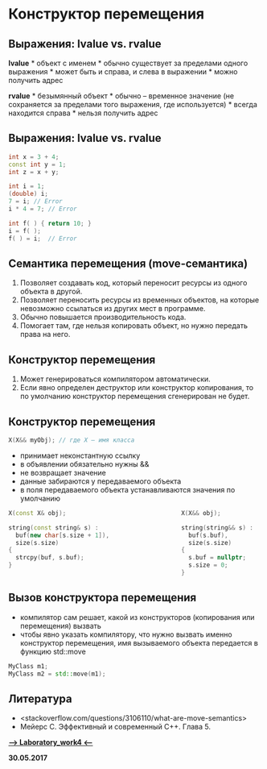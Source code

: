 Конструктор перемещения
===

Выражения: lvalue vs. rvalue
---

**lvalue**        * объект с именем
                  * обычно существует за пределами одного выражения
                  * может быть и справа, и слева в выражении
                  * можно получить адрес
                  
**rvalue**        * безымянный объект
                  * обычно – временное значение (не сохраняется за пределами того выражения, где используется)
                  * всегда находится справа
                  * нельзя получить адрес

Выражения: lvalue vs. rvalue
---

```cpp
int x = 3 + 4;
const int y = 1;
int z = x + y;

int i = 1;
(double) i;
7 = i; // Error
i * 4 = 7; // Error

int f( ) { return 10; }
i = f( ); 
f( ) = i;  // Error
```

Семантика перемещения (move-семантика)
---

1. Позволяет создавать код, который переносит ресурсы из одного объекта в другой.
2. Позволяет переносить ресурсы из временных объектов, на которые невозможно ссылаться из других мест в программе.
3. Обычно повышается производительность кода.
4. Помогает там, где нельзя копировать объект, но нужно передать права на него.

Конструктор перемещения
---

1. Может генерироваться компилятором автоматически.
2. Если явно определен деструктор или конструктор копирования, то по умолчанию конструктор перемещения сгенерирован не будет. 

Конструктор перемещения
---

```cpp
Х(X&& myObj); // где X – имя класса
```

* принимает неконстантную ссылку
* в объявлении обязательно нужны &&
* не возвращает значение
* данные забираются у передаваемого объекта
* в поля передаваемого объекта устанавливаются значения по умолчанию

```cpp
X(const X& obj);                                X(X&& obj);

string(const string& s) :                       string(string&& s) :
  buf(new char[s.size + 1]),                      buf(s.buf),
  size(s.size)                                    size(s.size) 
{                                               {
  strcpy(buf, s.buf);                             s.buf = nullptr;
}                                                 s.size = 0;
                                                }
```

Вызов конструктора перемещения
---

* компилятор сам решает, какой из конструкторов (копирования или перемещения) вызвать
* чтобы явно указать компилятору, что нужно вызвать именно конструктор перемещения, имя вызываемого объекта передается в функцию std::move

```cpp
MyClass m1;
MyClass m2 = std::move(m1);
```

Литература
---
      
* <stackoverflow.com/questions/3106110/what-are-move-semantics>
* Мейерс С. Эффективный и современный С++. Глава 5.

[**-->     Laboratory_work4     <--**](https://github.com/SuvStreet/IT_Step_Cpp/tree/master/Laboratory_work/Work4)

**30.05.2017**
